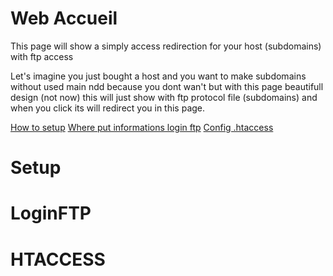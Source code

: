 # Web Accueil

This page will show a simply access redirection for your host (subdomains) with ftp access

Let's imagine you just bought a host and you want to make subdomains without used main ndd because you dont wan't but with this page beautifull design (not now) this will just show with ftp protocol file (subdomains) and when you click its will redirect you in this page.

[How to setup](#Setup)
[Where put informations login ftp](#LoginFTP)
[Config .htaccess](#HTACCESS)

# Setup

# LoginFTP

# HTACCESS
